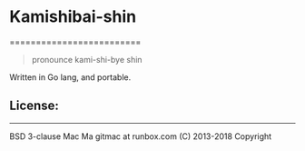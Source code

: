# Kamishibai-shin
=========================
> pronounce kami-shi-bye shin

Written in Go lang, and portable.

## License:
--------------------------
BSD 3-clause
Mac Ma gitmac at runbox.com (C) 2013-2018 Copyright
